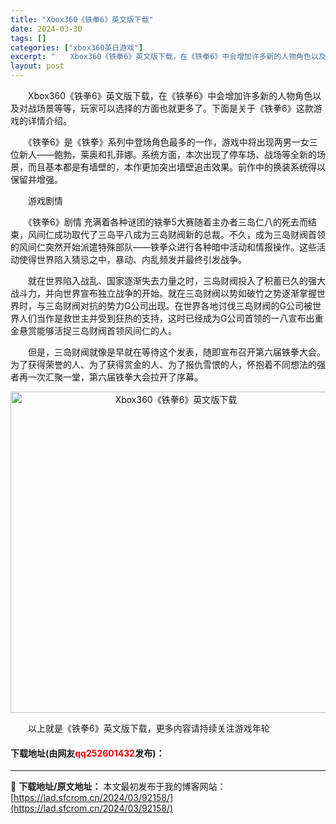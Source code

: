 ```yaml
---
title: "Xbox360《铁拳6》英文版下载"
date: 2024-03-30
tags: []
categories: ["xbox360英日游戏"]
excerpt: "　　Xbox360《铁拳6》英文版下载，在《铁拳6》中会增加许多新的人物角色以及对战场景等等，玩家可以选择的方面也就更多了。下面是关于《铁拳6》这款游戏的详情介绍。 　　《铁拳6》是《铁拳》系列中登场角色最多的一作，游戏中将出现两男一女三位新人&mdash;&mdash;鲍勃，莱奥和扎菲娜。系统方面&hellip;"
layout: post
---
```


 <p>　　Xbox360《铁拳6》英文版下载，在《铁拳6》中会增加许多新的人物角色以及对战场景等等，玩家可以选择的方面也就更多了。下面是关于《铁拳6》这款游戏的详情介绍。</p> <p>　　《铁拳6》是《铁拳》系列中登场角色最多的一作，游戏中将出现两男一女三位新人&mdash;&mdash;鲍勃，莱奥和扎菲娜。系统方面，本次出现了停车场、战场等全新的场景，而且基本都是有墙壁的，本作更加突出墙壁追击效果。前作中的换装系统得以保留并增强。</p> <p>　　游戏剧情</p> <p>　　《铁拳6》剧情 充满着各种谜团的铁拳5大赛随着主办者三岛仁八的死去而结束，风间仁成功取代了三岛平八成为三岛财阀新的总裁。不久，成为三岛财阀首领的风间仁突然开始派遣特殊部队&mdash;&mdash;铁拳众进行各种暗中活动和情报操作。这些活动使得世界陷入猜忌之中，暴动、内乱频发并最终引发战争。</p> <p>　　就在世界陷入战乱、国家逐渐失去力量之时，三岛财阀投入了积蓄已久的强大战斗力，并向世界宣布独立战争的开始。就在三岛财阀以势如破竹之势逐渐掌握世界时，与三岛财阀对抗的势力G公司出现。在世界各地讨伐三岛财阀的G公司被世界人们当作是救世主并受到狂热的支持，这时已经成为G公司首领的一八宣布出重金悬赏能够活捉三岛财阀首领风间仁的人。</p> <p>　　但是，三岛财阀就像是早就在等待这个发表，随即宣布召开第六届铁拳大会。为了获得荣誉的人、为了获得赏金的人、为了报仇雪恨的人，怀抱着不同想法的强者再一次汇聚一堂，第六届铁拳大会拉开了序幕。</p> <p align="center"><img align="" border="0" src="https://lad.sfcrom.cn/wp-content/uploads/2024/03/20240330_6607d3bb369db.jpg" width="514" alt="Xbox360《铁拳6》英文版下载" /></p> <p>　　以上就是《铁拳6》英文版下载，更多内容请持续关注游戏年轮</p> <p><h4>下载地址(由网友<font color="red">qq252601432</font>发布)：</h4></p> 

---
📖 **下载地址/原文地址：** 本文最初发布于我的博客网站：[https://lad.sfcrom.cn/2024/03/92158/](https://lad.sfcrom.cn/2024/03/92158/)
